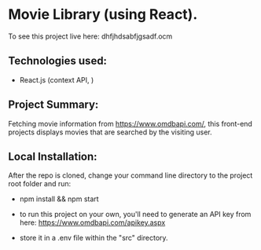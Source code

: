 # Movie Library (using React).

To see this project live here: dhfjhdsabfjgsadf.ocm

## Technologies used:

- React.js (context API, )

## Project Summary:

Fetching movie information from https://www.omdbapi.com/, this front-end projects displays movies that are searched by the visiting user.

## Local Installation:

After the repo is cloned, change your command line directory to the project root folder and run:

- npm install && npm start

- to run this project on your own, you'll need to generate an API key from here: https://www.omdbapi.com/apikey.aspx
- store it in a .env file within the "src" directory.
